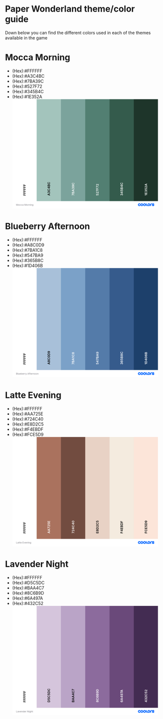 # Paper Wonderland theme/color guide
Down below you can find the different colors used in each of the themes available in the game

# Mocca Morning
- (Hex):#FFFFFF 
- (Hex):#A3C4BC 
- (Hex):#7BA39C 
- (Hex):#527F72 
- (Hex):#345B4C 
- (Hex):#1E352A 
![Mocca Morning Color Palette](Mocca_Morning.png)

# Blueberry Afternoon
- (Hex):#FFFFFF 
- (Hex):#A8C0D9
- (Hex):#7BA1C8 
- (Hex):#547BA9 
- (Hex):#365B8C
- (Hex):#1D406B 
![Mocca Morning Color Palette](Blueberry_Afternoon.png)

# Latte Evening
- (Hex):#FFFFFF 
- (Hex):#AA725E 
- (Hex):#724C40 
- (Hex):#E8D2C5 
- (Hex):#F4EBDF
- (Hex):#FCE5D9 
![Latte Evening Color Palette](Latte_Evening.png)

# Lavender Night
- (Hex):#FFFFFF 
- (Hex):#D5C5DC 
- (Hex):#BAA4C7 
- (Hex):#8C6B9D
- (Hex):#6A497A
- (Hex):#432C52 
![Latte Evening Color Palette](Lavender_Night.png)
